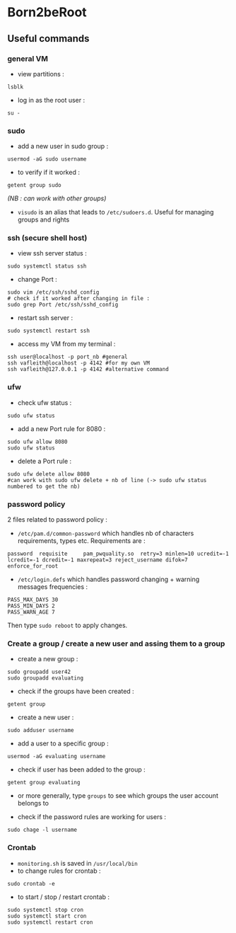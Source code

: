 # Born2beRoot

## Useful commands

### general VM

- view partitions :
```
lsblk
```
- log in as the root user :
```
su -
```

### sudo

- add a new user in sudo group :
```
usermod -aG sudo username
```
- to verify if it worked :
```
getent group sudo
```
*(NB : can work with other groups)*

- `visudo` is an alias that leads to `/etc/sudoers.d`. Useful for managing groups and rights

### ssh (secure shell host)
- view ssh server status :
```
sudo systemctl status ssh
```
- change Port :
```shell
sudo vim /etc/ssh/sshd_config
# check if it worked after changing in file :
sudo grep Port /etc/ssh/sshd_config
```
- restart ssh server :
```
sudo systemctl restart ssh
```
- access my VM from my terminal :
```shell
ssh user@localhost -p port_nb #general
ssh vafleith@localhost -p 4142 #for my own VM
ssh vafleith@127.0.0.1 -p 4142 #alternative command
```
### ufw

- check ufw status :
```
sudo ufw status
```

- add a new Port rule for 8080 :
```
sudo ufw allow 8080
sudo ufw status
```
- delete a Port rule :
``` shell
sudo ufw delete allow 8080
#can work with sudo ufw delete + nb of line (-> sudo ufw status numbered to get the nb)
```

### password policy
2 files related to password policy :
- `/etc/pam.d/common-password` which handles nb of characters requirements, types etc. Requirements are :
```
password  requisite     pam_pwquality.so  retry=3 minlen=10 ucredit=-1 lcredit=-1 dcredit=-1 maxrepeat=3 reject_username difok=7 enforce_for_root
```
- `/etc/login.defs` which handles password changing + warning messages frequencies :
```
PASS_MAX_DAYS 30
PASS_MIN_DAYS 2
PASS_WARN_AGE 7
```
Then type `sudo reboot` to apply changes.

### Create a group / create a new user and assing them to a group

- create a new group :
```
sudo groupadd user42
sudo groupadd evaluating
```
- check if the groups have been created :
```
getent group
```
- create a new user :
```
sudo adduser username
```
- add a user to a specific group :
```
usermod -aG evaluating username
```
- check if user has been added to the group :
```
getent group evaluating
```
- or more generally, type `groups` to see which groups the user account belongs to

- check if the password rules are working for users :
```
sudo chage -l username
```

### Crontab
- `monitoring.sh` is saved in `/usr/local/bin`
- to change rules for crontab :
```
sudo crontab -e
```
- to start / stop / restart crontab :
```
sudo systemctl stop cron
sudo systemctl start cron
sudo systemctl restart cron
```

